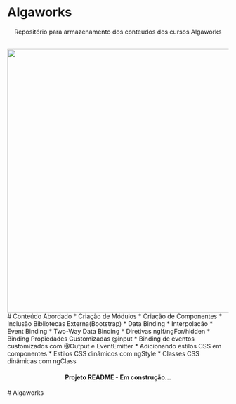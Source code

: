 # Algaworks
<p align="center"> Repositório para armazenamento dos conteudos dos cursos Algaworks </p>

</br>
<div  align="center">
 <img  src="https://user-images.githubusercontent.com/6686227/160471819-955b3692-91e4-4592-b7b6-bc3d4612b84c.PNG" width='600px'/>
</div
</br>
# Conteúdo Abordado
  * Criação de Módulos
  * Criação de Componentes
  * Inclusão Bibliotecas Externa(Bootstrap)
  * Data Binding
  * Interpolação
  * Event Binding
  * Two-Way Data Binding
  * Diretivas ngIf/ngFor/hidden
  * Binding Propiedades Customizadas @input
  * Binding de eventos customizados com @Output e EventEmitter
  * Adicionando estilos CSS em componentes
  * Estilos CSS dinâmicos com ngStyle
  *  Classes CSS dinâmicas com ngClass

<h4 align="center"> Projeto README - Em construção...</h4>
# Algaworks
